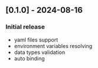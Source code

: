 ## [0.1.0] - 2024-08-16
### Initial release
- yaml files support
- environment variables resolving
- data types validation
- auto binding